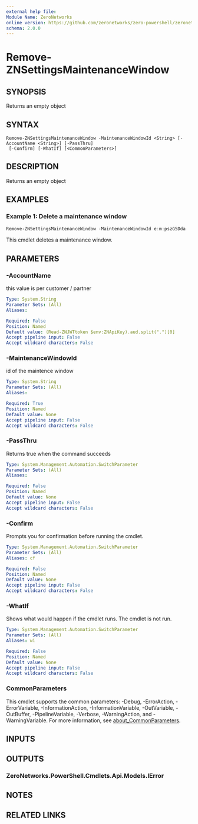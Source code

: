 ```yaml
---
external help file:
Module Name: ZeroNetworks
online version: https://github.com/zeronetworks/zero-powershell/zeronetworks/remove-znsettingsmaintenancewindow
schema: 2.0.0
---
```


# Remove-ZNSettingsMaintenanceWindow

## SYNOPSIS
Returns an empty object

## SYNTAX

```
Remove-ZNSettingsMaintenanceWindow -MaintenanceWindowId <String> [-AccountName <String>] [-PassThru]
 [-Confirm] [-WhatIf] [<CommonParameters>]
```

## DESCRIPTION
Returns an empty object

## EXAMPLES

### Example 1: Delete a maintenance window
```powershell
Remove-ZNSettingsMaintenanceWindow -MaintenanceWindowId e:m:pszG5Dda
```

This cmdlet deletes a maintenance window.

## PARAMETERS

### -AccountName
this value is per customer / partner

```yaml
Type: System.String
Parameter Sets: (All)
Aliases:

Required: False
Position: Named
Default value: (Read-ZNJWTtoken $env:ZNApiKey).aud.split(".")[0]
Accept pipeline input: False
Accept wildcard characters: False
```

### -MaintenanceWindowId
id of the maintence window

```yaml
Type: System.String
Parameter Sets: (All)
Aliases:

Required: True
Position: Named
Default value: None
Accept pipeline input: False
Accept wildcard characters: False
```

### -PassThru
Returns true when the command succeeds

```yaml
Type: System.Management.Automation.SwitchParameter
Parameter Sets: (All)
Aliases:

Required: False
Position: Named
Default value: None
Accept pipeline input: False
Accept wildcard characters: False
```

### -Confirm
Prompts you for confirmation before running the cmdlet.

```yaml
Type: System.Management.Automation.SwitchParameter
Parameter Sets: (All)
Aliases: cf

Required: False
Position: Named
Default value: None
Accept pipeline input: False
Accept wildcard characters: False
```

### -WhatIf
Shows what would happen if the cmdlet runs.
The cmdlet is not run.

```yaml
Type: System.Management.Automation.SwitchParameter
Parameter Sets: (All)
Aliases: wi

Required: False
Position: Named
Default value: None
Accept pipeline input: False
Accept wildcard characters: False
```

### CommonParameters
This cmdlet supports the common parameters: -Debug, -ErrorAction, -ErrorVariable, -InformationAction, -InformationVariable, -OutVariable, -OutBuffer, -PipelineVariable, -Verbose, -WarningAction, and -WarningVariable. For more information, see [about_CommonParameters](http://go.microsoft.com/fwlink/?LinkID=113216).

## INPUTS

## OUTPUTS

### ZeroNetworks.PowerShell.Cmdlets.Api.Models.IError

## NOTES

## RELATED LINKS

